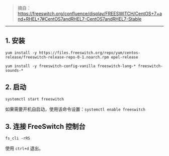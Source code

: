 > 摘自：https://freeswitch.org/confluence/display/FREESWITCH/CentOS+7+and+RHEL+7#CentOS7andRHEL7-CentOS7andRHEL7-Stable

---

## 1. 安装

```
yum install -y https://files.freeswitch.org/repo/yum/centos-release/freeswitch-release-repo-0-1.noarch.rpm epel-release

yum install -y freeswitch-config-vanilla freeswitch-lang-* freeswitch-sounds-*
```

## 2. 启动

```
systemctl start freeswitch
```

如果需要开机自启动，使用该命令设置：`systemctl enable freeswitch`

## 3. 连接 FreeSwitch 控制台

```
fs_cli -rRS
```

使用 `ctrl+d` 退出。
